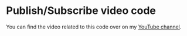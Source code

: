 # Publish/Subscribe video code

You can find the video related to this code over on my [YouTube channel](https://youtu.be/zM9E2Op1fe4).
